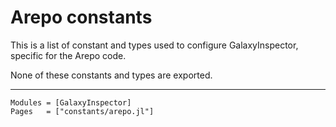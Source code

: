 # Arepo constants

This is a list of constant and types used to configure GalaxyInspector, specific for the Arepo code.

None of these constants and types are exported.

---

```@autodocs
Modules = [GalaxyInspector]
Pages   = ["constants/arepo.jl"]
```